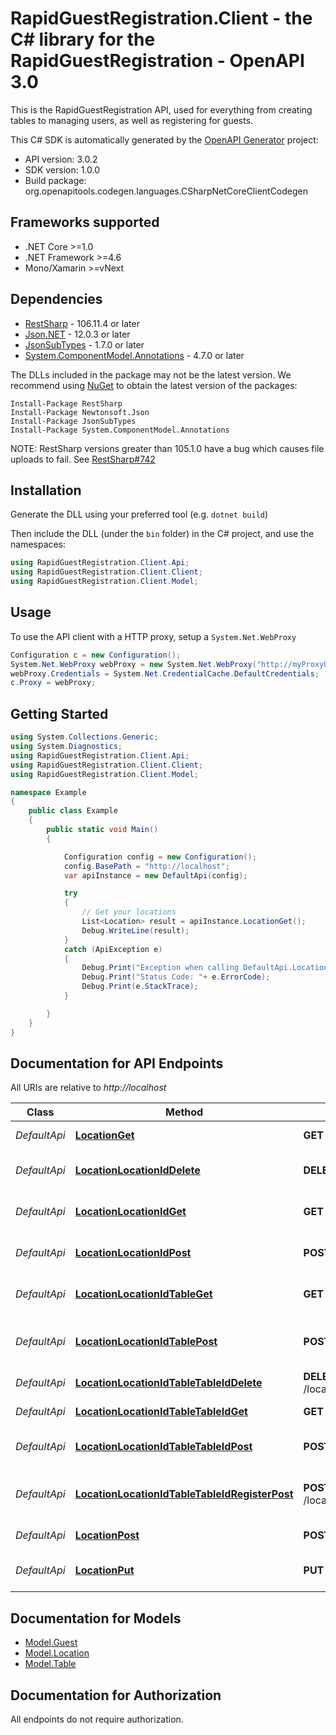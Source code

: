 # RapidGuestRegistration.Client - the C# library for the RapidGuestRegistration - OpenAPI 3.0

This is the RapidGuestRegistration API, used for everything from creating tables to managing users, as well as registering for guests.

This C# SDK is automatically generated by the [OpenAPI Generator](https://openapi-generator.tech) project:

- API version: 3.0.2
- SDK version: 1.0.0
- Build package: org.openapitools.codegen.languages.CSharpNetCoreClientCodegen

<a name="frameworks-supported"></a>
## Frameworks supported
- .NET Core >=1.0
- .NET Framework >=4.6
- Mono/Xamarin >=vNext

<a name="dependencies"></a>
## Dependencies

- [RestSharp](https://www.nuget.org/packages/RestSharp) - 106.11.4 or later
- [Json.NET](https://www.nuget.org/packages/Newtonsoft.Json/) - 12.0.3 or later
- [JsonSubTypes](https://www.nuget.org/packages/JsonSubTypes/) - 1.7.0 or later
- [System.ComponentModel.Annotations](https://www.nuget.org/packages/System.ComponentModel.Annotations) - 4.7.0 or later

The DLLs included in the package may not be the latest version. We recommend using [NuGet](https://docs.nuget.org/consume/installing-nuget) to obtain the latest version of the packages:
```
Install-Package RestSharp
Install-Package Newtonsoft.Json
Install-Package JsonSubTypes
Install-Package System.ComponentModel.Annotations
```

NOTE: RestSharp versions greater than 105.1.0 have a bug which causes file uploads to fail. See [RestSharp#742](https://github.com/restsharp/RestSharp/issues/742)

<a name="installation"></a>
## Installation
Generate the DLL using your preferred tool (e.g. `dotnet build`)

Then include the DLL (under the `bin` folder) in the C# project, and use the namespaces:
```csharp
using RapidGuestRegistration.Client.Api;
using RapidGuestRegistration.Client.Client;
using RapidGuestRegistration.Client.Model;
```
<a name="usage"></a>
## Usage

To use the API client with a HTTP proxy, setup a `System.Net.WebProxy`
```csharp
Configuration c = new Configuration();
System.Net.WebProxy webProxy = new System.Net.WebProxy("http://myProxyUrl:80/");
webProxy.Credentials = System.Net.CredentialCache.DefaultCredentials;
c.Proxy = webProxy;
```

<a name="getting-started"></a>
## Getting Started

```csharp
using System.Collections.Generic;
using System.Diagnostics;
using RapidGuestRegistration.Client.Api;
using RapidGuestRegistration.Client.Client;
using RapidGuestRegistration.Client.Model;

namespace Example
{
    public class Example
    {
        public static void Main()
        {

            Configuration config = new Configuration();
            config.BasePath = "http://localhost";
            var apiInstance = new DefaultApi(config);

            try
            {
                // Get your locations
                List<Location> result = apiInstance.LocationGet();
                Debug.WriteLine(result);
            }
            catch (ApiException e)
            {
                Debug.Print("Exception when calling DefaultApi.LocationGet: " + e.Message );
                Debug.Print("Status Code: "+ e.ErrorCode);
                Debug.Print(e.StackTrace);
            }

        }
    }
}
```

<a name="documentation-for-api-endpoints"></a>
## Documentation for API Endpoints

All URIs are relative to *http://localhost*

Class | Method | HTTP request | Description
------------ | ------------- | ------------- | -------------
*DefaultApi* | [**LocationGet**](docs/DefaultApi.md#locationget) | **GET** /location | Get your locations
*DefaultApi* | [**LocationLocationIdDelete**](docs/DefaultApi.md#locationlocationiddelete) | **DELETE** /location/{locationId} | Delete a specific location.
*DefaultApi* | [**LocationLocationIdGet**](docs/DefaultApi.md#locationlocationidget) | **GET** /location/{locationId} | Get a specific location.
*DefaultApi* | [**LocationLocationIdPost**](docs/DefaultApi.md#locationlocationidpost) | **POST** /location/{locationId} | Update an existing location
*DefaultApi* | [**LocationLocationIdTableGet**](docs/DefaultApi.md#locationlocationidtableget) | **GET** /location/{locationId}/table | Get your location's tables
*DefaultApi* | [**LocationLocationIdTablePost**](docs/DefaultApi.md#locationlocationidtablepost) | **POST** /location/{locationId}/table | Add a new table on this location
*DefaultApi* | [**LocationLocationIdTableTableIdDelete**](docs/DefaultApi.md#locationlocationidtabletableiddelete) | **DELETE** /location/{locationId}/table/{tableId} | Delete this table
*DefaultApi* | [**LocationLocationIdTableTableIdGet**](docs/DefaultApi.md#locationlocationidtabletableidget) | **GET** /location/{locationId}/table/{tableId} | Get your tables
*DefaultApi* | [**LocationLocationIdTableTableIdPost**](docs/DefaultApi.md#locationlocationidtabletableidpost) | **POST** /location/{locationId}/table/{tableId} | Update an existing table
*DefaultApi* | [**LocationLocationIdTableTableIdRegisterPost**](docs/DefaultApi.md#locationlocationidtabletableidregisterpost) | **POST** /location/{locationId}/table/{tableId}/register | Register on this table on this location.
*DefaultApi* | [**LocationPost**](docs/DefaultApi.md#locationpost) | **POST** /location | Add a new location
*DefaultApi* | [**LocationPut**](docs/DefaultApi.md#locationput) | **PUT** /location | Update an existing location


<a name="documentation-for-models"></a>
## Documentation for Models

 - [Model.Guest](docs/Guest.md)
 - [Model.Location](docs/Location.md)
 - [Model.Table](docs/Table.md)


<a name="documentation-for-authorization"></a>
## Documentation for Authorization

All endpoints do not require authorization.
